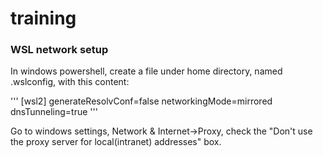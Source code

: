 # training


### WSL network setup

In windows powershell, create a file under home directory, named .wslconfig, 
with this content:

'''
[wsl2]
generateResolvConf=false
networkingMode=mirrored
dnsTunneling=true
'''

Go to windows settings, Network & Internet->Proxy, check the "Don't use the proxy server for local(intranet) addresses" box.
